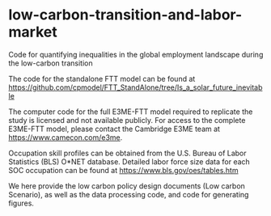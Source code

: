 # low-carbon-transition-and-labor-market
Code for quantifying inequalities in the global employment landscape during the low-carbon  transition

The code for the standalone FTT model can be found at https://github.com/cpmodel/FTT_StandAlone/tree/Is_a_solar_future_inevitable

The computer code for the full E3ME-FTT model required to replicate the study is licensed and not available publicly. For access to the complete E3ME-FTT model, please contact the Cambridge E3ME team at https://www.camecon.com/e3me. 

Occupation skill profiles can be obtained from the U.S. Bureau of Labor Statistics (BLS) O*NET database. Detailed labor force size data for each SOC occupation can be found at  https://www.bls.gov/oes/tables.htm

We here provide the low carbon policy design documents (Low carbon Scenario), as well as the data processing code, and code for generating figures.
